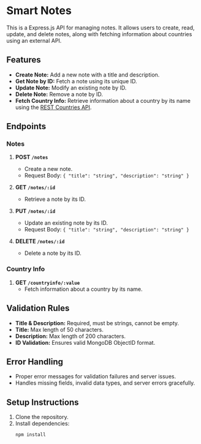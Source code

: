 # Smart Notes

This is a Express.js API for managing notes. It allows users to create, read, update, and delete notes, along with fetching information about countries using an external API.

## Features

- **Create Note:** Add a new note with a title and description.
- **Get Note by ID:** Fetch a note using its unique ID.
- **Update Note:** Modify an existing note by ID.
- **Delete Note:** Remove a note by ID.
- **Fetch Country Info:** Retrieve information about a country by its name using the [REST Countries API](https://restcountries.com/).

## Endpoints

### Notes
1. **POST `/notes`**
   - Create a new note.
   - Request Body: `{ "title": "string", "description": "string" }`

2. **GET `/notes/:id`**
   - Retrieve a note by its ID.

3. **PUT `/notes/:id`**
   - Update an existing note by its ID.
   - Request Body: `{ "title": "string", "description": "string" }`

4. **DELETE `/notes/:id`**
   - Delete a note by its ID.

### Country Info
1. **GET `/countryinfo/:value`**
   - Fetch information about a country by its name.

## Validation Rules
- **Title & Description:** Required, must be strings, cannot be empty.
- **Title:** Max length of 50 characters.
- **Description:** Max length of 200 characters.
- **ID Validation:** Ensures valid MongoDB ObjectID format.

## Error Handling
- Proper error messages for validation failures and server issues.
- Handles missing fields, invalid data types, and server errors gracefully.

## Setup Instructions
1. Clone the repository.
2. Install dependencies:
   ```bash
   npm install

